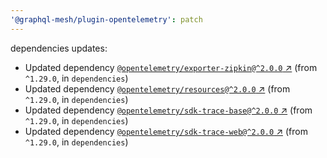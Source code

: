 ```yaml
---
'@graphql-mesh/plugin-opentelemetry': patch
---
```


dependencies updates: 

- Updated dependency [`@opentelemetry/exporter-zipkin@^2.0.0` ↗︎](https://www.npmjs.com/package/@opentelemetry/exporter-zipkin/v/2.0.0) (from `^1.29.0`, in `dependencies`)
- Updated dependency [`@opentelemetry/resources@^2.0.0` ↗︎](https://www.npmjs.com/package/@opentelemetry/resources/v/2.0.0) (from `^1.29.0`, in `dependencies`)
- Updated dependency [`@opentelemetry/sdk-trace-base@^2.0.0` ↗︎](https://www.npmjs.com/package/@opentelemetry/sdk-trace-base/v/2.0.0) (from `^1.29.0`, in `dependencies`)
- Updated dependency [`@opentelemetry/sdk-trace-web@^2.0.0` ↗︎](https://www.npmjs.com/package/@opentelemetry/sdk-trace-web/v/2.0.0) (from `^1.29.0`, in `dependencies`)
